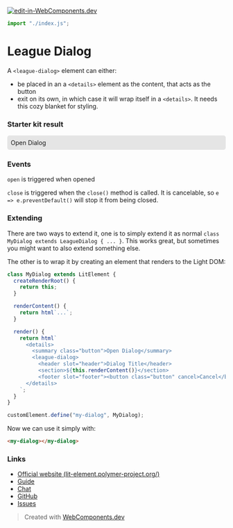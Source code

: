 [![edit-in-WebComponents.dev](https://webcomponents.dev/assets/ext/edit_in_wcd.svg)](https://webcomponents.dev/edit/fPWSzfxN5BoVxHU8yTxs)
```js script
import "./index.js";
```

# League Dialog

A `<league-dialog>` element can either:

- be placed in an a `<details>` element as the content, that acts as the button
- exit on its own, in which case it will wrap itself in a `<details>`. It needs this cozy blanket for styling.

### Starter kit result

<style>
  .button {
    padding: 8px;
    background-color: #e5e5e5;
    border-radius: 5px;
    list-style: none;
    border: none;
  }

  details.with-dialog > summary::-webkit-details-marker {
    display: none;
  }

  details.with-dialog > league-dialog {
    position: fixed;
    margin: 10vh auto;
    top: 0;
    left: 50%;
    transform: translateX(-50%);
    z-index: 999;
    max-height: 80vh;
    max-width: 90vw;
    width: 448px;
    background-color: white;
    border-radius: 4px;
    box-shadow: 0 3px 6px rgba(0, 0, 0, 0.16), 0 3px 6px rgba(0, 0, 0, 0.23);
  }

  details.with-dialog[open] > summary:before {
    content: " ";
    background: rgba(0, 0, 0, 0.3);
    display: block;
    position: fixed;
    top: 0;
    right: 0;
    left: 0;
    bottom: 0;
    z-index: 1;
  }
</style>

<details>
  <summary class="button">Open Dialog</summary>
  <league-dialog></league-dialog>
</details>

### Events

`open` is triggered when opened

`close` is triggered when the `close()` method is called. It is cancelable, so `e => e.preventDefault()` will stop it from being closed.

### Extending

There are two ways to extend it, one is to simply extend it as normal `class MyDialog extends LeagueDialog { ... }`. This
works great, but sometimes you might want to also extend something else.

The other is to wrap it by creating an element that renders to the Light DOM:

```js
class MyDialog extends LitElement {
  createRenderRoot() {
    return this;
  }

  renderContent() {
    return html`...`;
  }

  render() {
    return html`
      <details>
        <summary class="button">Open Dialog</summary>
        <league-dialog>
          <header slot="header">Dialog Title</header>
          <section>${this.renderContent()}</section>
          <footer slot="footer"><button class="button" cancel>Cancel</button></footer>
      </details>
    `;
  }
}

customElement.define("my-dialog", MyDialog);
```

Now we can use it simply with:

```html
<my-dialog></my-dialog>
```

### Links

- [Official website (lit-element.polymer-project.org/)](https://lit-element.polymer-project.org/)
- [Guide](https://lit-element.polymer-project.org/guide)
- [Chat](https://join.slack.com/t/polymer/shared_invite/enQtNTAzNzg3NjU4ODM4LTkzZGVlOGIxMmNiMjMzZDM1YzYyMzdiYTk0YjQyOWZhZTMwN2RlNjM5ZDFmZjMxZWRjMWViMDA1MjNiYWFhZWM)
- [GitHub](https://github.com/Polymer/lit-element)
- [Issues](https://github.com/Polymer/lit-element/issues)

> Created with [WebComponents.dev](https://webcomponents.dev)
